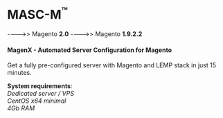

MASC-M<sup>™</sup>
======
---->> Magento **2.0**
---->> Magento **1.9.2.2**

#### MagenX - Automated Server Configuration for Magento
Get a fully pre-configured server with Magento and LEMP stack in just 15 minutes.

**System requirements**:<br/>
*Dedicated server / VPS*<br/>
*CentOS x64 minimal*<br/>
*4Gb RAM*<br/>
